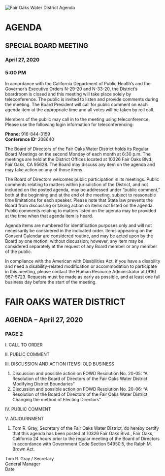 <!-- Page 1 -->
![Fair Oaks Water District Agenda](https://via.placeholder.com/993x768.png?text=Fair+Oaks+Water+District+Agenda)

# AGENDA
## SPECIAL BOARD MEETING
### April 27, 2020
### 5:00 PM

In accordance with the California Department of Public Health’s and the Governor’s Executive Orders N-29-20 and N-33-20, the District’s boardroom is closed and this meeting will take place solely by teleconference. The public is invited to listen and provide comments during the meeting. The Board President will call for public comment on each agenda item at the appropriate time and all votes will be taken by roll call.

Members of the public may call in to the meeting using teleconference. Please use the following login information for teleconferencing:

**Phone:** 916-844-3159  
**Conference ID:** 208640

The Board of Directors of the Fair Oaks Water District holds its Regular Board Meetings on the second Monday of each month at 6:30 p.m. The meetings are held at the District Offices located at 10326 Fair Oaks Blvd., Fair Oaks, CA 95628. The Board may discuss any item on the agenda and may take action on any of those items.

The Board of Directors welcomes public participation in its meetings. Public comments relating to matters within jurisdiction of the District, and not included on the posted agenda, may be addressed under “public comment,” both at the beginning and at the end of the meeting, subject to reasonable time limitations for each speaker. Please note that State law prevents the Board from discussing or taking action on items not listed on the agenda. Public comments relating to matters listed on the agenda may be provided at the time when that agenda item is heard.

Agenda items are numbered for identification purposes only and will not necessarily be considered in the indicated order. Items appearing on the Consent Calendar are considered routine, and may be acted upon by the Board by one motion, without discussion; however, any item may be considered separately at the request of any Board member or any member of the public.

In compliance with the American with Disabilities Act, if you have a disability and need a disability-related modification or accommodation to participate in this meeting, please contact the Human Resource Administrator at (916) 967-5723. Requests must be made as early as possible, and at least one full business day before the start of the meeting.
<!-- Page 2 -->
# FAIR OAKS WATER DISTRICT  
## AGENDA – April 27, 2020  
### PAGE 2  

I. CALL TO ORDER  

II. PUBLIC COMMENT  

III. DISCUSSION AND ACTION ITEMS: OLD BUSINESS  
1. Discussion and possible action on FOWD Resolution No. 20-05: “A Resolution of the Board of Directors of the Fair Oaks Water District Modifying District Boundaries”  
2. Discussion and possible action on FOWD Resolution No. 20-06: “A Resolution of the Board of Directors of the Fair Oaks Water District Changing the method of Electing Directors”  

IV. PUBLIC COMMENT  

V. ADJOURNMENT  

1. Tom R. Gray, Secretary of the Fair Oaks Water District, do hereby certify that this agenda has been posted at 10326 Fair Oaks Blvd., Fair Oaks, California 24 hours prior to the regular meeting of the Board of Directors in accordance with Government Code Section 54950.5, the Ralph M. Brown Act.  

Tom R. Gray / Secretary  
General Manager  
Date  
